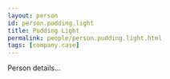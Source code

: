 ```yaml
---
layout: person
id: person.pudding.light
title: Pudding Light
permalink: people/person.pudding.light.html
tags: [company.case]
---
```


Person details...
